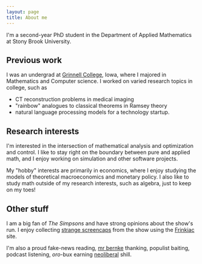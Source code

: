 ```yaml
---
layout: page
title: About me
---
```


I'm a second-year PhD student in the Department of Applied Mathematics at Stony
Brook University. 

## Previous work

I was an undergrad at [Grinnell College](http://www.grinnell.edu/), Iowa, where
I majored in Mathematics and Computer science. I worked on varied research
topics in college, such as
* CT reconstruction problems in medical imaging
* "rainbow" analogues to classical theorems in Ramsey theory
* natural language processing models for a technology startup.

## Research interests

I'm interested in the intersection of mathematical analysis and optimization
and control. I like to stay right on the boundary between pure and applied
math, and I enjoy working on simulation and other software projects. 

My "hobby" interests are primarily in economics, where I enjoy studying the
models of theoretical macroeconomics and monetary policy. I also like to study
math outside of my research interests, such as algebra, just to keep on my toes!

## Other stuff

I am a big fan of *The Simpsons* and have strong opinions about the show's run.
I enjoy collecting [strange
screencaps](https://frinkiac.com/img/S06E06/372855.jpg) from the show using the
[Frinkiac](https://frinkiac.com/) site. 

I'm also a proud fake-news reading, [mr bernke](http://i.imgur.com/ItWuCed.png) thanking, populist baiting, podcast listening, $oro$-bux earning
[neoliberal](https://i.redd.it/3h4jgsvgh6jy.png) shill.
